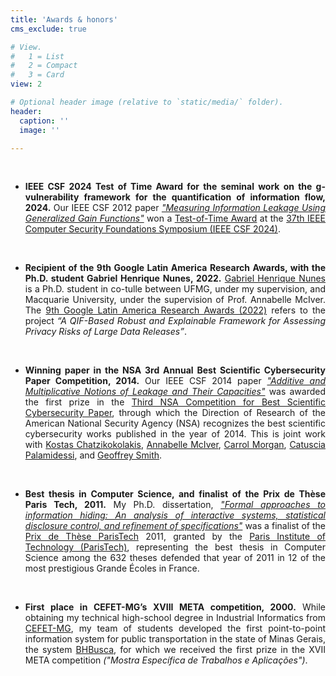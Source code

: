 ```yaml
---
title: 'Awards & honors'
cms_exclude: true

# View.
#   1 = List
#   2 = Compact
#   3 = Card
view: 2

# Optional header image (relative to `static/media/` folder).
header:
  caption: ''
  image: ''

---
```


<div style="text-align: justify"> 

  </br>

- **IEEE CSF 2024 Test of Time Award for the seminal work on the g-vulnerability framework for the quantification of information flow, 2024.**
  Our IEEE CSF 2012 paper [*"Measuring Information Leakage Using Generalized Gain Functions"*](https://ieeexplore.ieee.org/document/6266165) won a [Test-of-Time Award](https://www.ieee-security.org/CSFWweb/distinguished.html) at the [37th IEEE Computer Security Foundations Symposium (IEEE CSF 2024)](https://csf2024.ieee-security.org/).

  </br>
  
- **Recipient of the 9th Google Latin America Research Awards, with the Ph.D. student Gabriel Henrique Nunes, 2022.**
  [Gabriel Henrique Nunes](https://nunesgh.com/en/) is a Ph.D. student in co-tulle between UFMG, under my supervision, and Macquarie University, under the supervision of Prof. Annabelle McIver. The [9th Google Latin America Research Awards (2022)](https://blog.google/intl/pt-br/novidades/iniciativas/conheca-os-vencedores-do-premio-lara-2021-o-programa-de-bolsas-de-pesquisa-do-google/) refers to the project  *“A QIF-Based Robust and Explainable Framework for Assessing Privacy Risks of Large Data Releases”*.

  </br>

- **Winning paper in the NSA 3rd Annual Best Scientific Cybersecurity Paper Competition, 2014.**
  Our IEEE CSF 2014 paper [*"Additive and Multiplicative Notions of Leakage and Their Capacities"*](https://ieeexplore.ieee.org/document/6957119) was awarded the first prize in the [Third NSA Competition for Best Scientific Cybersecurity Paper](https://www.nsa.gov/Press-Room/Press-Releases-Statements/Press-Release-View/Article/1628902/nsa-announces-winner-of-annual-cybersecurity-research-paper-competition/), through which the Direction of Research of the American National Security Agency (NSA) recognizes the best scientific cybersecurity works published in the year of 2014. This is joint work with [Kostas Chatzikokolakis](https://www.chatzi.org/), [Annabelle McIver](https://researchers.mq.edu.au/en/persons/annabelle-mciver), [Carrol Morgan](https://research.unsw.edu.au/people/professor-carroll-morgan), [Catuscia Palamidessi](http://www.lix.polytechnique.fr/~catuscia/), and [Geoffrey Smith](https://cyber.fiu.edu/people/profiles/lauren-klein129.html).

  </br>

- **Best thesis in Computer Science, and finalist of the Prix de Thèse Paris Tech, 2011.**
  My Ph.D. dissertation, [*"Formal approaches to information hiding: An analysis of interactive systems, statistical disclosure control, and refinement of specifications"*](https://theses.hal.science/tel-00639948v3) was a finalist of the [Prix de Thèse ParisTech](https://www.espci.psl.eu/?page=article-print&id_article=4022) 2011, granted by the [Paris Institute of Technology (ParisTech)](https://paristech.fr/), representing the best thesis in Computer Science among the 632 theses defended that year of 2011 in 12 of the most prestigious Grande Écoles in France.

  </br>

- **First place in CEFET-MG’s XVIII META competition, 2000.**
  While obtaining my technical high-school degree in Industrial Informatics from [CEFET-MG](http://www.cefetmg.br/), my team of students developed the first point-to-point information system for public transportation in the state of Minas Gerais, the system [BHBusca](../bhbusca), for which we received the first prize in the XVII META competition *("Mostra Específica de Trabalhos e Aplicações")*.  

</div>
